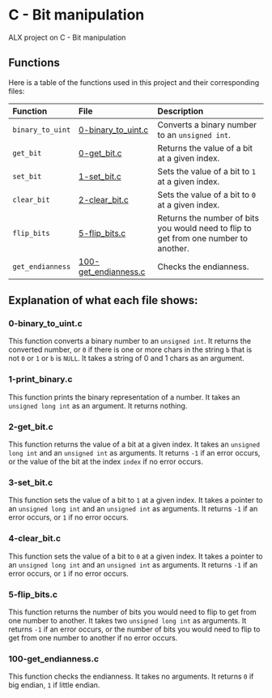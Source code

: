 # C - Bit manipulation

ALX project on C - Bit manipulation

## Functions

Here is a table of the functions used in this project and their corresponding files:

| Function | File | Description |
| :--- | :--- | :--- |
| `binary_to_uint` | [0-binary\_to\_uint.c](./0-binary_to_uint.c) | Converts a binary number to an `unsigned int`. |
| `get_bit` | [0-get\_bit.c](./0-get_bit.c) | Returns the value of a bit at a given index. |
| `set_bit` | [1-set\_bit.c](./1-set_bit.c) | Sets the value of a bit to `1` at a given index. |
| `clear_bit` | [2-clear\_bit.c](./2-clear_bit.c) | Sets the value of a bit to `0` at a given index. |
| `flip_bits` | [5-flip\_bits.c](./5-flip_bits.c) | Returns the number of bits you would need to flip to get from one number to another. |
| `get_endianness` | [100-get\_endianness.c](./100-get_endianness.c) | Checks the endianness. |

## Explanation of what each file shows:

### 0-binary_to_uint.c

This function converts a binary number to an `unsigned int`. It returns the converted number, or `0` if there is one or more chars in the string `b` that is not `0` or `1` or `b` is `NULL`. It takes a string of 0 and 1 chars as an argument.

### 1-print_binary.c

This function prints the binary representation of a number. It takes an `unsigned long int` as an argument. It returns nothing.

### 2-get_bit.c

This function returns the value of a bit at a given index. It takes an `unsigned long int` and an `unsigned int` as arguments. It returns `-1` if an error occurs, or the value of the bit at the index `index` if no error occurs.

### 3-set_bit.c

This function sets the value of a bit to `1` at a given index. It takes a pointer to an `unsigned long int` and an `unsigned int` as arguments. It returns `-1` if an error occurs, or `1` if no error occurs.

### 4-clear_bit.c

This function sets the value of a bit to `0` at a given index. It takes a pointer to an `unsigned long int` and an `unsigned int` as arguments. It returns `-1` if an error occurs, or `1` if no error occurs.

### 5-flip_bits.c

This function returns the number of bits you would need to flip to get from one number to another. It takes two `unsigned long int` as arguments. It returns `-1` if an error occurs, or the number of bits you would need to flip to get from one number to another if no error occurs.

### 100-get_endianness.c

This function checks the endianness. It takes no arguments. It returns `0` if big endian, `1` if little endian.
